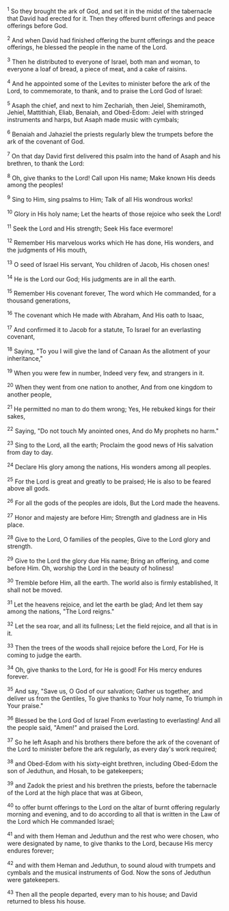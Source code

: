 <sup>1</sup> 
So they brought the ark of God, and set it in the midst of the tabernacle that David had erected for it. Then they offered burnt offerings and peace offerings before God. 

<sup>2</sup> 
And when David had finished offering the burnt offerings and the peace offerings, he blessed the people in the name of the Lord. 

<sup>3</sup> 
Then he distributed to everyone of Israel, both man and woman, to everyone a loaf of bread, a piece of meat, and a cake of raisins. 

<sup>4</sup> 
And he appointed some of the Levites to minister before the ark of the Lord, to commemorate, to thank, and to praise the Lord God of Israel: 

<sup>5</sup> 
Asaph the chief, and next to him Zechariah, then Jeiel, Shemiramoth, Jehiel, Mattithiah, Eliab, Benaiah, and Obed-Edom: Jeiel with stringed instruments and harps, but Asaph made music with cymbals; 

<sup>6</sup> 
Benaiah and Jahaziel the priests regularly blew the trumpets before the ark of the covenant of God.

<sup>7</sup> 
On that day David first delivered this psalm into the hand of Asaph and his brethren, to thank the Lord: 

<sup>8</sup> 
Oh, give thanks to the Lord! Call upon His name; Make known His deeds among the peoples! 

<sup>9</sup> 
Sing to Him, sing psalms to Him; Talk of all His wondrous works! 

<sup>10</sup> 
Glory in His holy name; Let the hearts of those rejoice who seek the Lord! 

<sup>11</sup> 
Seek the Lord and His strength; Seek His face evermore! 

<sup>12</sup> 
Remember His marvelous works which He has done, His wonders, and the judgments of His mouth, 

<sup>13</sup> 
O seed of Israel His servant, You children of Jacob, His chosen ones! 

<sup>14</sup> 
He is the Lord our God; His judgments are in all the earth. 

<sup>15</sup> 
Remember His covenant forever, The word which He commanded, for a thousand generations, 

<sup>16</sup> 
The covenant which He made with Abraham, And His oath to Isaac, 

<sup>17</sup> 
And confirmed it to Jacob for a statute, To Israel for an everlasting covenant, 

<sup>18</sup> 
Saying, "To you I will give the land of Canaan As the allotment of your inheritance," 

<sup>19</sup> 
When you were few in number, Indeed very few, and strangers in it. 

<sup>20</sup> 
When they went from one nation to another, And from one kingdom to another people, 

<sup>21</sup> 
He permitted no man to do them wrong; Yes, He rebuked kings for their sakes, 

<sup>22</sup> 
Saying, "Do not touch My anointed ones, And do My prophets no harm." 

<sup>23</sup> 
Sing to the Lord, all the earth; Proclaim the good news of His salvation from day to day. 

<sup>24</sup> 
Declare His glory among the nations, His wonders among all peoples. 

<sup>25</sup> 
For the Lord is great and greatly to be praised; He is also to be feared above all gods. 

<sup>26</sup> 
For all the gods of the peoples are idols, But the Lord made the heavens. 

<sup>27</sup> 
Honor and majesty are before Him; Strength and gladness are in His place. 

<sup>28</sup> 
Give to the Lord, O families of the peoples, Give to the Lord glory and strength. 

<sup>29</sup> 
Give to the Lord the glory due His name; Bring an offering, and come before Him. Oh, worship the Lord in the beauty of holiness! 

<sup>30</sup> 
Tremble before Him, all the earth. The world also is firmly established, It shall not be moved. 

<sup>31</sup> 
Let the heavens rejoice, and let the earth be glad; And let them say among the nations, "The Lord reigns." 

<sup>32</sup> 
Let the sea roar, and all its fullness; Let the field rejoice, and all that is in it. 

<sup>33</sup> 
Then the trees of the woods shall rejoice before the Lord, For He is coming to judge the earth. 

<sup>34</sup> 
Oh, give thanks to the Lord, for He is good! For His mercy endures forever. 

<sup>35</sup> 
And say, "Save us, O God of our salvation; Gather us together, and deliver us from the Gentiles, To give thanks to Your holy name, To triumph in Your praise." 

<sup>36</sup> 
Blessed be the Lord God of Israel From everlasting to everlasting! And all the people said, "Amen!" and praised the Lord.

<sup>37</sup> 
So he left Asaph and his brothers there before the ark of the covenant of the Lord to minister before the ark regularly, as every day's work required; 

<sup>38</sup> 
and Obed-Edom with his sixty-eight brethren, including Obed-Edom the son of Jeduthun, and Hosah, to be gatekeepers; 

<sup>39</sup> 
and Zadok the priest and his brethren the priests, before the tabernacle of the Lord at the high place that was at Gibeon, 

<sup>40</sup> 
to offer burnt offerings to the Lord on the altar of burnt offering regularly morning and evening, and to do according to all that is written in the Law of the Lord which He commanded Israel; 

<sup>41</sup> 
and with them Heman and Jeduthun and the rest who were chosen, who were designated by name, to give thanks to the Lord, because His mercy endures forever; 

<sup>42</sup> 
and with them Heman and Jeduthun, to sound aloud with trumpets and cymbals and the musical instruments of God. Now the sons of Jeduthun were gatekeepers. 

<sup>43</sup> 
Then all the people departed, every man to his house; and David returned to bless his house.